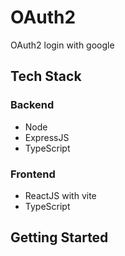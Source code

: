 # OAuth2

OAuth2 login with google

## Tech Stack

### Backend

- Node
- ExpressJS
- TypeScript

### Frontend

- ReactJS with vite
- TypeScript

## Getting Started